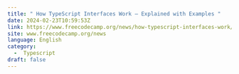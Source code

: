 ```yaml
---
title: " How TypeScript Interfaces Work – Explained with Examples "
date: 2024-02-23T10:59:53Z
link: https://www.freecodecamp.org/news/how-typescript-interfaces-work/?utm_medium=RSS&utm_source=news.12bit.vn
site: www.freecodecamp.org/news
language: English
category:
  -  Typescript 
draft: false
---
```

